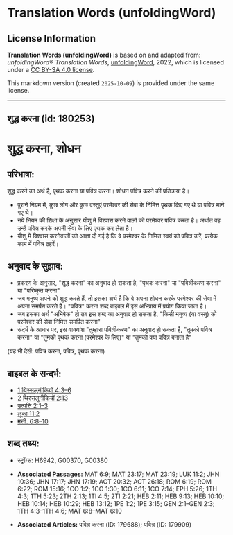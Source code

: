 # Translation Words (unfoldingWord)

## License Information

**Translation Words (unfoldingWord)** is based on and adapted from: _unfoldingWord® Translation Words_, [unfoldingWord](https://unfoldingword.org/utw), 2022, which is licensed under a [CC BY-SA 4.0 license](https://creativecommons.org/licenses/by-sa/4.0/legalcode.en).

This markdown version (created `2025-10-09`) is provided under the same license.



--------------------------------

## शुद्ध करना (id: 180253)

शुद्ध करना, शोधन
================

परिभाषा:
--------

शुद्ध करने का अर्थ है, पृथक करना या पवित्र करना। शोधन पवित्र करने की प्रतिक्रया है।

* पुराने नियम में, कुछ लोग और कुछ वस्तुएं परमेश्वर की सेवा के निमित्त पृथक किए गए थे या पवित्र माने गए थे।
* नये नियम की शिक्षा के अनुसार यीशु में विश्वास करने वालों को परमेश्वर पवित्र करता है। अर्थात वह उन्हें पवित्र करके अपनी सेवा के लिए पृथक कर लेता है।
* यीशु में विश्वास करनेवालों को आज्ञा दी गई है कि वे परमेश्वर के निमित्त स्वयं को पवित्र करें, प्रत्येक काम में पवित्र ठहरें।

अनुवाद के सुझाव:
----------------

* प्रकरण के अनुसार, "शुद्ध करना" का अनुवाद हो सकता है, "पृथक करना" या "पवित्रीकरण करना" या "परिष्कृत करना"
* जब मनुष्य अपने को शुद्ध करते हैं, तो इसका अर्थ है कि वे अपना शोधन करके परमेश्वर की सेवा में अपना समर्पण करते हैं। "पवित्र" करना शब्द बाइबल में इस अभिप्राय में प्रयोग किया जाता है।
* जब इसका अर्थ "अभिषेक" हो तब इस शब्द का अनुवाद हो सकता है, "किसी मनुष्य (या वस्तु) को परमेश्वर की सेवा निमित्त समर्पित करना"
* संदर्भ के आधार पर, इस वाक्यांश "तुम्हारा पवित्रीकरण" का अनुवाद हो सकता है, "तुमको पवित्र करना" या "तुमको पृथक करना (परमेश्वर के लिए)" या "तुमको क्या पवित्र बनाता है"

(यह भी देखें: पवित्र करना, पवित्र, पृथक करना)

बाइबल के सन्दर्भ:
-----------------

* [1 थिस्सलुनीकियों 4:3–6](https://ref.ly/1Thess0:0)
* [2 थिस्सलुनीकियों 2:13](https://ref.ly/2Thess0:0)
* [उत्पत्ति 2:1–3](https://ref.ly/Gen2:1-Gen2:3)
* [लूका 11:2](https://ref.ly/Luke11:2)
* [मत्ती. 6:8–10](https://ref.ly/Matt6:8-Matt6:10)

शब्द तथ्य:
----------

* स्ट्रोंग्स: H6942, G00370, G00380

* **Associated Passages:** MAT 6:9; MAT 23:17; MAT 23:19; LUK 11:2; JHN 10:36; JHN 17:17; JHN 17:19; ACT 20:32; ACT 26:18; ROM 6:19; ROM 6:22; ROM 15:16; 1CO 1:2; 1CO 1:30; 1CO 6:11; 1CO 7:14; EPH 5:26; 1TH 4:3; 1TH 5:23; 2TH 2:13; 1TI 4:5; 2TI 2:21; HEB 2:11; HEB 9:13; HEB 10:10; HEB 10:14; HEB 10:29; HEB 13:12; 1PE 1:2; 1PE 3:15; GEN 2:1–GEN 2:3; 1TH 4:3–1TH 4:6; MAT 6:8–MAT 6:10
* **Associated Articles:** पवित्र करना (ID: 179688); पवित्र (ID: 179909)


